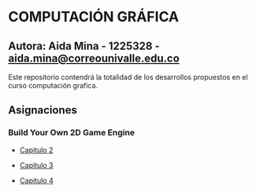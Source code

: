 # COMPUTACIÓN GRÁFICA

## Autora: Aida Mina - 1225328 - [aida.mina@correounivalle.edu.co](aida.mina@correounivalle.edu.co)

Este repositorio contendrá la totalidad de los desarrollos propuestos en el curso computación grafica.

## Asignaciones

### Build Your Own 2D Game Engine
- [Capitulo 2](Capitulo1)

- [Capitulo 3](Capitulo3)

- [Capitulo 4](Capitulo4)
